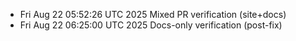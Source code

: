 - Fri Aug 22 05:52:26 UTC 2025 Mixed PR verification (site+docs)
- Fri Aug 22 06:25:00 UTC 2025 Docs-only verification (post-fix)
